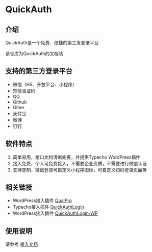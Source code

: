 # QuickAuth

## 介绍

QuickAuth是一个免费、便捷的第三发登录平台

该仓库为QuickAuth的文档站

## 支持的第三方登录平台

- 微信（H5、开放平台、小程序）
- 短信验证码
- QQ
- Github
- Gitee
- 支付宝
- 微博
- 钉钉

## 软件特点

1. 简单易用，接口文档清晰完善，并提供Typecho WordPress插件
2. 接入免费，个人可免费接入，不需要企业资质，不需要进行微信认证
3. 支持定制，微信登录可自定义小程序图标，可自定义扫码登录页面等

## 相关链接

- WordPress接入插件 [QualPro](https://github.com/mr-wixy/QualPro)
- Typecho接入插件 [QuickAuthLogin](https://github.com/mr-wixy/QuickAuthLogin)
- WordPress接入插件 [QuickAuthLogin-WP](https://github.com/mr-wixy/QuickAuthLogin-WP)

## 使用说明

请参考 [接入文档](https://mr-wixy.github.io/qauth-doc)
